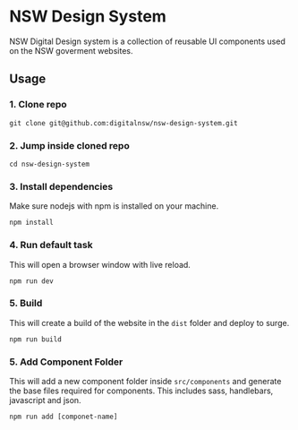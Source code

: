 # NSW Design System
NSW Digital Design system is a collection of reusable UI components used on the NSW goverment websites. 

## Usage

### 1. Clone repo
```
git clone git@github.com:digitalnsw/nsw-design-system.git
```

### 2. Jump inside cloned repo
```
cd nsw-design-system
```

### 3. Install dependencies
Make sure nodejs with npm is installed on your machine.

```
npm install
```

### 4. Run default task
This will open a browser window with live reload.

```
npm run dev
```

### 5. Build
This will create a build of the website in the `dist` folder and deploy to surge.

```
npm run build
```

### 5. Add Component Folder
This will add a new component folder inside `src/components` and generate the base files required for components. This includes sass, handlebars, javascript and json.

```
npm run add [componet-name]
```
